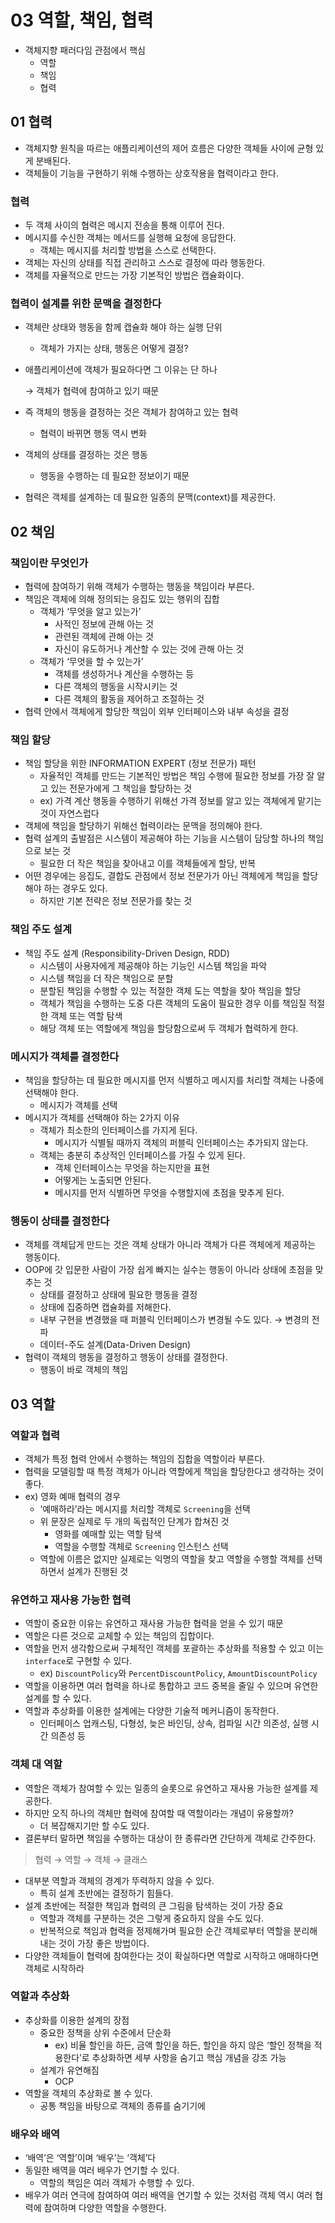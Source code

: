 # 03 역할, 책임, 협력

- 객체지향 패러다임 관점에서 핵심
  - 역할
  - 책임
  - 협력

## 01 협력

- 객체지향 원칙을 따르는 애플리케이션의 제어 흐름은 다양한 객체들 사이에 균형 있게  분배된다.
- 객체들이 기능을 구현하기 위해 수행하는 상호작용을 협력이라고 한다.

### 협력

- 두 객체 사이의 협력은 메시지 전송을 통해 이루어 진다.
- 메시지를 수신한 객체는 메서드를 실행해 요청에 응답한다.
  - 객체는 메시지를 처리할 방법을 스스로 선택한다.
- 객체는 자신의 상태를 직접 관리하고 스스로 결정에 따라 행동한다.
- 객체를 자율적으로 만드는 가장 기본적인 방법은 캡슐화이다.

### 협력이 설계를 위한 문맥을 결정한다

- 객체란 상태와 행동을 함께 캡슐화 해야 하는 실행 단위
  - 객체가 가지는 상태, 행동은 어떻게 결정?
- 애플리케이션에 객체가 필요하다면 그 이유는 단 하나

  → 객체가 협력에 참여하고 있기 때문

- 즉 객체의 행동을 결정하는 것은 객체가 참여하고 있는 협력
  - 협력이 바뀌면 행동 역시 변화
- 객체의 상태를 결정하는 것은 행동
  - 행동을 수행하는 데 필요한 정보이기 때문
- 협력은 객체를 설계하는 데 필요한 일종의 문맥(context)를 제공한다.

## 02 책임

### 책임이란 무엇인가

- 협력에 참여하기 위해 객체가 수행하는 행동을 책임이라 부른다.
- 책임은 객체에 의해 정의되는 응집도 있는 행위의 집합
  - 객체가 ‘무엇을 알고 있는가’
    - 사적인 정보에 관해 아는 것
    - 관련된 객체에 관해 아는 것
    - 자신이 유도하거나 계산할 수 있는 것에 관해 아는 것
  - 객체가 ‘무엇을 할 수 있는가’
    - 객체를 생성하거나 계산을 수행하는 등
    - 다른 객체의 행동을 시작시키는 것
    - 다른 객체의 활동을 제어하고 조절하는 것
- 협력 안에서 객체에게 할당한 책임이 외부 인터페이스와 내부 속성을 결정

### 책임 할당

- 책임 할당을 위한 INFORMATION EXPERT (정보 전문가) 패턴
  - 자율적인 객체를 만드는 기본적인 방법은 책임 수행에 필요한 정보를 가장 잘 알고 있는 전문가에게 그 책임을 할당하는 것
  - ex) 가격 계산 행동을 수행하기 위해선 가격 정보를 알고 있는 객체에게 맡기는 것이 자연스럽다
- 객체에 책임을 할당하기 위해선 협력이라는 문맥을 정의해야 한다.
- 협력 설계의 출발점은 시스템이 제공해야 하는 기능을 시스템이 담당할 하나의 책임으로 보는 것
  - 필요한 더 작은 책임을 찾아내고 이를 객체들에게 할당, 반복
- 어떤 경우에는 응집도, 결합도 관점에서 정보 전문가가 아닌 객체에게 책임을 할당해야 하는 경우도 있다.
  - 하지만 기본 전략은 정보 전문가를 찾는 것

### 책임 주도 설계

- 책임 주도 설계 (Responsibility-Driven Design, RDD)
  - 시스템이 사용자에게 제공해야 하는 기능인 시스템 책임을 파악
  - 시스템 책임을 더 작은 책임으로 분할
  - 분할된 책임을 수행할 수 있는 적절한 객체 도는 역할을 찾아 책임을 할당
  - 객체가 책임을 수행하는 도중 다른 객체의 도움이 필요한 경우 이를 책임질 적절한 객체 또는 역할 탐색
  - 해당 객체 또는 역할에게 책임을 할당함으로써 두 객체가 협력하게 한다.

### 메시지가 객체를 결정한다

- 책임을 할당하는 데 필요한 메시지를 먼저 식별하고 메시지를 처리할 객체는 나중에 선택해야 한다.
  - 메시지가 객체를 선택
- 메시지가 객체를 선택해야 하는 2가지 이유
  - 객체가 최소한의 인터페이스를 가지게 된다.
    - 메시지가 식별될 때까지 객체의 퍼블릭 인터페이스는 추가되지 않는다.
  - 객체는 충분히 추상적인 인터페이스를 가질 수 있게 된다.
    - 객체 인터페이스는 무엇을 하는지만을 표현
    - 어떻게는 노출되면 안된다.
    - 메시지를 먼저 식별하면 무엇을 수행할지에 초점을 맞추게 된다.

### 행동이 상태를 결정한다

- 객체를 객체답게 만드는 것은 객체 상태가 아니라 객체가 다른 객체에게 제공하는 행동이다.
- OOP에 갓 입문한 사람이 가장 쉽게 빠지는 실수는 행동이 아니라 상태에 초점을 맞추는 것
  - 상태를 결정하고 상태에 필요한 행동을 결정
  - 상태에 집중하면 캡슐화를 저해한다.
  - 내부 구현을 변경했을 때 퍼블릭 인터페이스가 변경될 수도 있다. → 변경의 전파
  - 데이터-주도 설계(Data-Driven Design)
- 협력이 객체의 행동을 결정하고 행동이 상태를 결정한다.
  - 행동이 바로 객체의 책임

## 03 역할

### 역할과 협력

- 객체가 특정 협력 안에서 수행하는 책임의 집합을 역할이라 부른다.
- 협력을 모델링할 때 특정 객체가 아니라 역할에게 책임을 할당한다고 생각하는 것이 좋다.
- ex) 영화 예매 협력의 경우
  - ‘예매하라’라는 메시지를 처리할 객체로 `Screening`을 선택
  - 위 문장은 실제로 두 개의 독립적인 단계가 합쳐진 것
    - 영화를 예매할 있는 역할 탐색
    - 역할을 수행할 객체로 `Screening` 인스턴스 선택
  - 역할에 이름은 없지만 실제로는 익명의 역할을 찾고 역할을 수행할 객체를 선택하면서 설계가 진행된 것

### 유연하고 재사용 가능한 협력

- 역할이 중요한 이유는 유연하고 재사용 가능한 협력을 얻을 수 있기 때문
- 역할은 다른 것으로 교체할 수 있는 책임의 집합이다.
- 역할을 먼저 생각함으로써 구체적인 객체를 포괄하는 추상화를 적용할 수 있고 이는 `interface`로 구현할 수 있다.
  - ex) `DiscountPolicy`와 `PercentDiscountPolicy`, `AmountDiscountPolicy`
- 역할을 이용하면 여러 협력을 하나로 통합하고 코드 중복을 줄일 수 있으며 유연한 설계를 할 수 있다.
- 역할과 추상화를 이용한 설계에는 다양한 기술적 메커니즘이 동작한다.
  - 인터페이스 업캐스팅, 다형성, 늦은 바인딩, 상속, 컴파일 시간 의존성, 실행 시간 의존성 등

### 객체 대 역할

- 역할은 객체가 참여할 수 있는 일종의 슬롯으로 유연하고 재사용 가능한 설계를 제공한다.
- 하지만 오직 하나의 객체만 협력에 참여할 때 역할이라는 개념이 유용할까?
  - 더 복잡해지기만 할 수도 있다.
- 결론부터 말하면 책임을 수행하는 대상이 한 종류라면 간단하게 객체로 간주한다.

> 협력 → 역할 → 객체 → 클래스
>
- 대부분 역할과 객체의 경계가 뚜력하지 않을 수 있다.
  - 특히 설계 초반에는 결정하기 힘들다.
- 설계 초반에는 적절한 책임과 협력의 큰 그림을 탐색하는 것이 가장 중요
  - 역할과 객체를 구분하는 것은 그렇게 중요하지 않을 수도 있다.
  - 반복적으로 책임과 협력을 정제해가며 필요한 순간 객체로부터 역할을 분리해내는 것이 가장 좋은 방법이다.
- 다양한 객체들이 협력에 참여한다는 것이 확실하다면 역할로 시작하고 애매하다면 객체로 시작하라

### 역할과 추상화

- 추상화를 이용한 설계의 장점
  - 중요한 정책을 상위 수준에서 단순화
    - ex) 비율 할인을 하든, 금액 할인을 하든, 할인을 하지 않은 ‘할인 정책을 적용한다’로 추상화하면 세부 사항을 숨기고 핵심 개념을 강조 가능
  - 설계가 유연해짐
    - OCP
- 역할을 객체의 추상화로 볼 수 있다.
  - 공통 책임을 바탕으로 객체의 종류를 숨기기에

### 배우와 배역

- ‘배역’은 ‘역할’이며 ‘배우’는 ‘객체’다
- 동일한 배역을 여러 배우가 연기할 수 있다.
  - 역할의 책임은 여러 객체가 수행할 수 있다.
- 배우가 여러 연극에 참여하여 여러 배역을 연기할 수 있는 것처럼 객체 역시 여러 협력에 참여하며 다양한 역할을 수행한다.